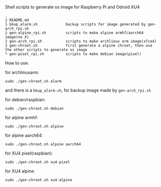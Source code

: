 Shell scripts to generate os image for Raspberry Pi and Odroid XU4



```
.
├ README.md
├ bkup_alarm.sh             backup scripts for image generated by gen-arch_rpi.sh
├ gen-alpine_rpi.sh         scripts to make alpine armhf/aarch64 image(no X)
├ gen-arch_rpi.sh           scripts to make archlinux arm image(xfce4)
├ gen-chroot.sh             first generate a alpine chroot, then use the other scripts to generate os image
└ gen-pixel_rpi.sh          scripts to make debian image(pixel)

```

How to use:

for archlinuxarm:

```
sudo ./gen-chroot.sh alarm
```

and there is a `bkup_alarm.sh`, for backup image made by `gen-arch_rpi.sh`

for debian/raspbian:

```
sudo ./gen-chroot.sh debian
```
for alpine armhf:

```
sudo ./gen-chroot.sh alpine
```

for alpine aarch64:

```
sudo ./gen-chroot.sh alpine aarch64
```

for XU4 pixel(raspbian):

```
sudo ./gen-chroot.sh xu4-pixel
```

for XU4 alpine:

```
sudo ./gen-chroot.sh xu4-alpine
```
